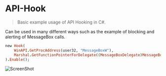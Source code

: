 # API-Hook

> Basic example usage of API Hooking in C#.

Can be used in many different ways such as the example of blocking and alerting of MessageBox calls.


```ruby
new Hook(
    WinAPI.GetProcAddress(user32, "MessageBoxW"),
    Marshal.GetFunctionPointerForDelegate((MessageBoxDelegate)MessageBox)
).Enable();
```

![ScreenShot](https://media.discordapp.net/attachments/1005173005426634802/1007318775504326676/unknown.png)

